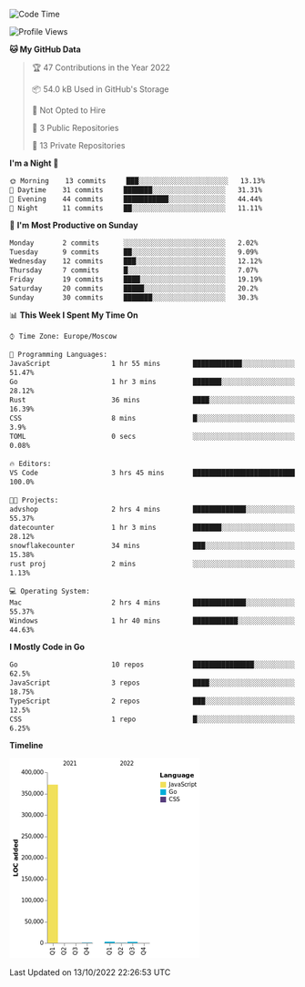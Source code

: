 <!--START_SECTION:waka-->
![Code Time](http://img.shields.io/badge/Code%20Time-424%20hrs%2030%20mins-blue)

![Profile Views](http://img.shields.io/badge/Profile%20Views-0-blue)

**🐱 My GitHub Data** 

> 🏆 47 Contributions in the Year 2022
 > 
> 📦 54.0 kB Used in GitHub's Storage 
 > 
> 🚫 Not Opted to Hire
 > 
> 📜 3 Public Repositories 
 > 
> 🔑 13 Private Repositories  
 > 
**I'm a Night 🦉** 

```text
🌞 Morning    13 commits     ███░░░░░░░░░░░░░░░░░░░░░░   13.13% 
🌆 Daytime    31 commits     ███████░░░░░░░░░░░░░░░░░░   31.31% 
🌃 Evening    44 commits     ███████████░░░░░░░░░░░░░░   44.44% 
🌙 Night      11 commits     ██░░░░░░░░░░░░░░░░░░░░░░░   11.11%

```
📅 **I'm Most Productive on Sunday** 

```text
Monday       2 commits      ░░░░░░░░░░░░░░░░░░░░░░░░░   2.02% 
Tuesday      9 commits      ██░░░░░░░░░░░░░░░░░░░░░░░   9.09% 
Wednesday    12 commits     ███░░░░░░░░░░░░░░░░░░░░░░   12.12% 
Thursday     7 commits      █░░░░░░░░░░░░░░░░░░░░░░░░   7.07% 
Friday       19 commits     ████░░░░░░░░░░░░░░░░░░░░░   19.19% 
Saturday     20 commits     █████░░░░░░░░░░░░░░░░░░░░   20.2% 
Sunday       30 commits     ███████░░░░░░░░░░░░░░░░░░   30.3%

```


📊 **This Week I Spent My Time On** 

```text
⌚︎ Time Zone: Europe/Moscow

💬 Programming Languages: 
JavaScript               1 hr 55 mins        ████████████░░░░░░░░░░░░░   51.47% 
Go                       1 hr 3 mins         ███████░░░░░░░░░░░░░░░░░░   28.12% 
Rust                     36 mins             ████░░░░░░░░░░░░░░░░░░░░░   16.39% 
CSS                      8 mins              █░░░░░░░░░░░░░░░░░░░░░░░░   3.9% 
TOML                     0 secs              ░░░░░░░░░░░░░░░░░░░░░░░░░   0.08%

🔥 Editors: 
VS Code                  3 hrs 45 mins       █████████████████████████   100.0%

🐱‍💻 Projects: 
advshop                  2 hrs 4 mins        █████████████░░░░░░░░░░░░   55.37% 
datecounter              1 hr 3 mins         ███████░░░░░░░░░░░░░░░░░░   28.12% 
snowflakecounter         34 mins             ███░░░░░░░░░░░░░░░░░░░░░░   15.38% 
rust proj                2 mins              ░░░░░░░░░░░░░░░░░░░░░░░░░   1.13%

💻 Operating System: 
Mac                      2 hrs 4 mins        █████████████░░░░░░░░░░░░   55.37% 
Windows                  1 hr 40 mins        ███████████░░░░░░░░░░░░░░   44.63%

```

**I Mostly Code in Go** 

```text
Go                       10 repos            ███████████████░░░░░░░░░░   62.5% 
JavaScript               3 repos             ████░░░░░░░░░░░░░░░░░░░░░   18.75% 
TypeScript               2 repos             ███░░░░░░░░░░░░░░░░░░░░░░   12.5% 
CSS                      1 repo              █░░░░░░░░░░░░░░░░░░░░░░░░   6.25%

```


**Timeline**

![Chart not found](https://raw.githubusercontent.com/jeezft/jeezft/main/charts/bar_graph.png) 


 Last Updated on 13/10/2022 22:26:53 UTC
<!--END_SECTION:waka-->
